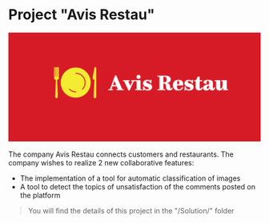 # Project "Avis Restau"

<p align="center">
	<img src="https://github.com/Seb-IX/Projet_6/blob/main/Solution/script/img/logo.png" style="width:600px;">
</p>

The company Avis Restau connects customers and restaurants. The company wishes to realize 2 new collaborative features:
- The implementation of a tool for automatic classification of images
- A tool to detect the topics of unsatisfaction of the comments posted on the platform

> You will find the details of this project in the "/Solution/" folder